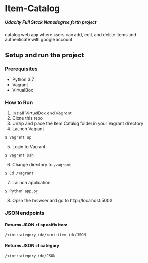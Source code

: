 
# Item-Catalog
##### Udacity Full Stack Nanodegree forth project
catalog web app where users can add, edit, and delete items and authenticate with google account.
## Setup and run the project
### Prerequisites
* Python 3.7
* Vagrant
* VirtualBox

### How to Run
1. Install VirtualBox and Vagrant
2. Clone this repo
3. Unzip and place the Item Catalog folder in your Vagrant directory
4. Launch Vagrant
```
$ Vagrant up 
```
5. Login to Vagrant
```
$ Vagrant ssh
```
6. Change directory to `/vagrant`
```
$ Cd /vagrant
```
7. Launch application
```
$ Python app.py
```
8. Open the browser and go to http://localhost:5000

### JSON endpoints
#### Returns JSON of specific  item

```
/<int:category_id>/<int:item_id>/JSON
```
#### Returns JSON of category

```
/<int:category_id>/JSON
```
